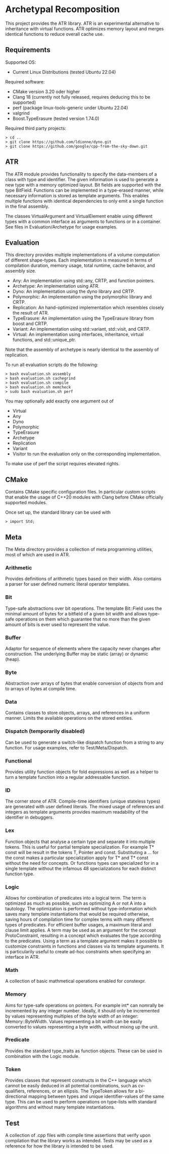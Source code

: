 # Archetypal Recomposition

This project provides the ATR library. ATR is an experimental alternative to inheritance with virtual functions. ATR optimizes memory layout and merges identical functions to reduce overall cache use.

## Requirements
Supported OS:
* Current Linux Distributions (tested Ubuntu 22.04)

Required software:

* CMake version 3.20 oder higher
* Clang 18 (currently not fully released, requires deducing this to be supported)
* perf (package linux-tools-generic under Ubuntu 22.04)
* valgrind
* Boost.TypeErasure (tested version 1.74.0)

Required third party projects:

```
> cd ..
> git clone https://github.com/ldionne/dyno.git
> git clone https://github.com/google/cpp-from-the-sky-down.git
```

## ATR

The ATR module provides functionality to specify the data-members of a class with type and identifier. The given information is used to generate a new type with a memory optimized layout. Bit fields are supported with the type BitField<size>.
Functions can be implemented in a type-erased manner, while necessary information is stored as template arguments. This enables multiple functions with identical dependencies to only emit a single function in the final assembly.

The classes VirtualArgument and VirtualElement enable using different types with a common interface as arguments to functions or in a container. See files in Evaluation/Archetype for usage examples.

## Evaluation

This directory provides multiple implementations of a volume computation of different shape-types. Each implementation is measured in terms of compilation duration, memory usage, total runtime, cache behavior, and assembly size.

* Any: An implementation using std::any, CRTP, and function pointers.
* Archetype: An implementation using ATR.
* Dyno: An implementation using the dyno library and CRTP.
* Polymorphic: An implementation using the polymorphic library and CRTP.
* Replication: An hand-optimized implementation which resembles closely the result of ATR.
* TypeErasure: An implementation using the TypeErasure library from boost and CRTP.
* Variant: An implementation using std::variant, std::visit, and CRTP.
* Virtual: An implementation using interfaces, inheritance, virtual functions, and std::unique_ptr.

Note that the assembly of archetype is nearly identical to the assembly of replication.

To run all evaluation scripts do the following:
```
> bash evaluation.sh assembly
> bash evaluation.sh cachegrind
> bash evaluation.sh compile
> bash evaluation.sh memcheck
> sudo bash evaluation.sh perf
```

You may optionally add exactly one argument out of
* Virtual
* Any
* Dyno
* Polymorphic
* TypeErasure
* Archetype
* Replication
* Variant
* Visitor
to run the evaluation only on the corresponding implementation.

To make use of perf the script requires elevated rights.

## CMake

Contains CMake specific configuration files. In particular custom scripts that enable the usage of C++20 modules with Clang before CMake officially supported modules.

Once set up, the standard library can be used with
```
> import Std;
```

## Meta
The Meta directory provides a collection of meta programming utilities, most of which are used in ATR.

### Arithmetic

Provides definitions of arithmetic types based on their width. Also contains a parser for user defined numeric literal operator templates.

### Bit

Type-safe abstractions over bit operations. The template Bit::Field uses the minimal amount of bytes for a bitfield of a given bit width and allows type-safe operations on them which guarantee that no more than the given amount of bits is ever used to represent the value.

### Buffer

Adaptor for sequence of elements where the capacity never changes after construction. The underlying Buffer may be static (array) or dynamic (heap).

### Byte

Abstraction over arrays of bytes that enable conversion of objects from and to arrays of bytes at compile time. 

### Data

Contains classes to store objects, arrays, and references in a uniform manner. Limits the available operations on the stored entities.

### Dispatch (temporarily disabled)

Can be used to generate a switch-like dispatch function from a string to any function. For usage examples, refer to Test/Meta/Dispatch.

### Functional

Provides utility function objects for fold expressions as well as a helper to turn a template function into a regular addressable function.

### ID
The corner stone of ATR. Compile-time identifiers (unique stateless types) are generated with user defined literals. The mixed usage of references and integers as template arguments provides maximum readability of the identifier in debuggers.

### Lex

Function objects that analyse a certain type and separate it into multiple tokens. This is useful for partial template specialization. For example T* const will be result in the tokens T, Pointer and const. Substituting a ... for the const makes a particular specialization apply for T* and T* const without the need for concepts. Or functions types can specialized for in a single template without the infamous 48 specializations for each distinct function type.

### Logic

Allows for combination of predicates into a logical term. The term is optimized as much as possible, such as optimizing A or not A into a tautology. The optimization is performed without type-information which saves many template instantiations that would be required otherwise, saving hours of compilation time for complex terms with many different types of predicates. For efficient buffer usages, a maximum literal and clause limit applies. A term may be used as an argument for the concept ProtoConstraint, resulting in a concept which evaluates the type according to the predicates. Using a term as a template argument makes it possible to customize constraints in functions and classes via its template arguments. It is particularily useful to create ad-hoc constraints when specifying an interface in ATR.

### Math

A collection of basic mathmetical operations enabled for constexpr.

### Memory

Aims for type-safe operations on pointers. For example int* can nomrally be incremented by any integer number. Ideally, it should only be incremented by values representing multiples of the byte width of an integer: Memory::ByteWidth<int>.
Values representing a bit width can be easily converted to values representing a byte width, without mixing up the unit.

### Predicate

Provides the standard type_traits as function objects. These can be used in combination with the Logic module.

### Token

Provides classes that represent constructs in the C++ language which cannot be easily deduced in all potential combinations, such as cv-qualifiers, references, or an ellipsis. The TypeToken allows for a bi-directional mapping between types and unique identifier-values of the same type. This can be used to perform operations on type-lists with standard algorithms and without many template instantiations.

## Test

A collection of .cpp files with compile time assertions that verify upon compilation that the library works as intended.
Tests may be used as a reference for how the library is intended to be used.


